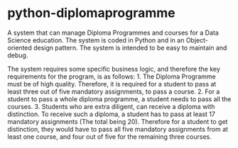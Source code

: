 # python-diplomaprogramme
A system that can manage Diploma Programmes and courses for a Data Science education. The system is coded in Python and in an Object-oriented design pattern. The system is intended to be easy to maintain and debug.

The system requires some specific business logic, and therefore the key requirements for
the program, is as follows:
    1. The Diploma Programme must be of high quality. Therefore, it is required for a student to pass at least three out of five mandatory assignments, to pass a course.
    2. For a student to pass a whole diploma programme, a student needs to pass all the courses.
    3. Students who are extra diligent, can receive a diploma with distinction. To receive such a diploma, a student has to pass at least 17 mandatory assignments (The total being 20). Therefore for a student to get distinction, they would have to pass all five mandatory assignments from at least one course, and four out of five for the remaining three courses.
